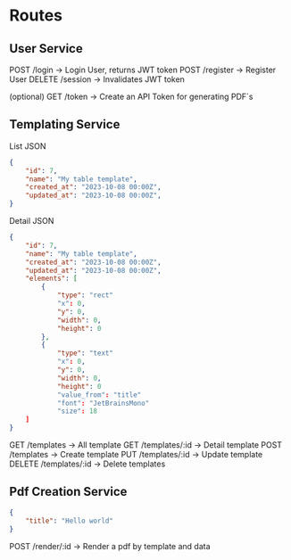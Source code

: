 # Routes

## User Service

POST /login -> Login User, returns JWT token
POST /register -> Register User
DELETE /session -> Invalidates JWT token

(optional) GET /token -> Create an API Token for generating PDF´s

## Templating Service

List JSON
```json
{
    "id": 7,
    "name": "My table template",
    "created_at": "2023-10-08 00:00Z",
    "updated_at": "2023-10-08 00:00Z",
}
```

Detail JSON
```json
{
    "id": 7,
    "name": "My table template",
    "created_at": "2023-10-08 00:00Z",
    "updated_at": "2023-10-08 00:00Z",
    "elements": [
        { 
            "type": "rect"
            "x": 0, 
            "y": 0, 
            "width": 0, 
            "height": 0
        },
        {
            "type": "text"
            "x": 0, 
            "y": 0, 
            "width": 0, 
            "height": 0
            "value_from": "title"
            "font": "JetBrainsMono"
            "size": 18
    ]
}
```

GET /templates -> All template
GET /templates/:id -> Detail template
POST /templates -> Create template
PUT /templates/:id -> Update template
DELETE /templates/:id -> Delete templates

## Pdf Creation Service

```json
{
    "title": "Hello world"
}
```

POST /render/:id -> Render a pdf by template and data
